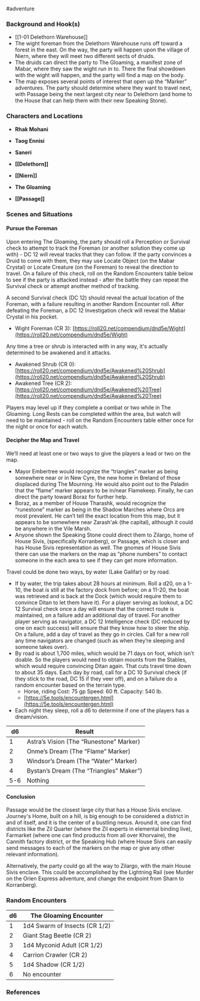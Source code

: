  #adventure 

### **Background and Hook(s)**

- [[1-01  Delethorn Warehouse]]
- The wight foreman from the Delethorn Warehouse runs off toward a forest in the east. On the way, the party will happen upon the village of Niern, where they will meet two different sects of druids.
- The druids can direct the party to The Gloaming, a manifest zone of Mabar, where they saw the wight run in to. There the final showdown with the wight will happen, and the party will find a map on the body.
- The map exposes several points of interest that open up the “Marker” adventures. The party should determine where they want to travel next, with Passage being the next largest city near to Delethorn (and home to the House that can help them with their new Speaking Stone).

### Characters and Locations

- **Rhak Mohani**
- **Taog Ennisi**
- **Saneri**

- **[[Delethorn]]**
- **[[Niern]]**
- **The Gloaming**
- **[[Passage]]**

### Scenes and Situations

#### Pursue the Foreman

Upon entering The Gloaming, the party should roll a Perception or Survival check to attempt to track the Foreman (or another solution they come up with) - DC 12 will reveal tracks that they can follow. If the party convinces a Druid to come with them, they may use Locate Object (on the Mabar Crystal) or Locate Creature (on the Foreman) to reveal the direction to travel. On a failure of this check, roll on the Random Encounters table below to see if the party is attacked instead - after the battle they can repeat the Survival check or attempt another method of tracking.

A second Survival check (DC 12) should reveal the actual location of the Foreman, with a failure resulting in another Random Encounter roll. After defeating the Foreman, a DC 12 Investigation check will reveal the Mabar Crystal in his pocket.

- Wight Foreman (CR 3): [https://roll20.net/compendium/dnd5e/Wight](https://roll20.net/compendium/dnd5e/Wight)

Any time a tree or shrub is interacted with in any way, it's actually determined to be awakened and it attacks.

- Awakened Shrub (CR 0): [https://roll20.net/compendium/dnd5e/Awakened%20Shrub](https://roll20.net/compendium/dnd5e/Awakened%20Shrub)
- Awakened Tree (CR 2): [https://roll20.net/compendium/dnd5e/Awakened%20Tree](https://roll20.net/compendium/dnd5e/Awakened%20Tree)

Players may level up if they complete a combat or two while in The Gloaming. Long Rests can be completed within the area, but watch will need to be maintained - roll on the Random Encounters table either once for the night or once for each watch.

#### Decipher the Map and Travel

We’ll need at least one or two ways to give the players a lead or two on the map.

- Mayor Embertree would recognize the “triangles” marker as being somewhere near or in New Cyre, the new home in Breland of those displaced during The Mourning. He would also point out to the Paladin that the “flame” marker appears to be in/near Flamekeep. Finally, he can direct the party toward Boraz for further help.
- Boraz, as a member of House Tharashk, would recognize the “runestone” marker as being in the Shadow Marches where Orcs are most prevalent. He can’t tell the exact location from this map, but it appears to be somewhere near Zarash'ak (the capital), although it could be anywhere in the Vile Marsh.
- Anyone shown the Speaking Stone could direct them to Zilargo, home of House Sivis, (specifically Korranberg), or Passage, which is closer and has House Sivis representation as well. The gnomes of House Sivis there can use the markers on the map as “phone numbers” to contact someone in the each area to see if they can get more information.

Travel could be done two ways, by water (Lake Galifar) or by road.

- If by water, the trip takes about 28 hours at minimum. Roll a d20, on a 1-10, the boat is still at the factory dock from before; on a 11-20, the boat was retrieved and is back at the Dock (which would require them to convince Ditan to let them have it). For a player serving as lookout, a DC 12 Survival check once a day will ensure that the correct route is maintained, on a failure add an additional day of travel. For another player serving as navigator, a DC 12 Intelligence check (DC reduced by one on each success) will ensure that they know how to steer the ship. On a failure, add a day of travel as they go in circles. Call for a new roll any time navigators are changed (such as when they’re sleeping and someone takes over).
- By road is about 1,700 miles, which would be 71 days on foot, which isn’t doable. So the players would need to obtain mounts from the Stables, which would require convincing Ditan again. That cuts travel time down to about 35 days. Each day by road, call for a DC 10 Survival check (if they stick to the road, DC 15 if they veer off), and on a failure do a random encounter based on the terrain type.
    - Horse, riding     Cost: 75 gp    Speed: 60 ft.     Capacity: 540 lb.
    - [https://5e.tools/encountergen.html](https://5e.tools/encountergen.html)
- Each night they sleep, roll a d6 to determine if one of the players has a dream/vision.

| d6 | Result |
| --- | --- |
| 1 | Astra’s Vision (The “Runestone” Marker) |
| 2 | Onme’s Dream (The “Flame” Marker) |
| 3 | Windsor’s Dream (The “Water” Marker) |
| 4 | Bystan’s Dream (The “Triangles” Maker”) |
| 5-6 | Nothing |

#### Conclusion

Passage would be the closest large city that has a House Sivis enclave. Journey's Home, built on a hill, is big enough to be considered a district in and of itself, and it is the center of a bustling nexus. Around it, one can find districts like the Zil Quarter (where the Zil experts in elemental binding live), Farmarket (where one can find products from all over Khorvaire), the Cannith factory district, or the Speaking Hub (where House Sivis can easily send messages to each of the markers on the map or give any other relevant information).

Alternatively, the party could go all the way to Zilargo, with the main House Sivis enclave. This could be accomplished by the Lightning Rail (see Murder on the Orien Express adventure, and change the endpoint from Sharn to Korranberg).

### Random Encounters

| d6  | The Gloaming Encounter        |
| --- | ----------------------------- |
| 1   | 1d4 Swarm of Insects (CR 1/2) |
| 2   | Giant Stag Beetle (CR 2)      |
| 3   | 1d4 Myconid Adult (CR 1/2)    |
| 4   | Carrion Crawler (CR 2)        |
| 5   | 1d4 Shadow (CR 1/2)           |
| 6   | No encounter                  |

### References
